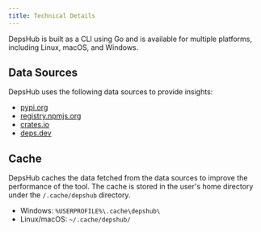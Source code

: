 ```yaml
---
title: Technical Details
---
```


DepsHub is built as a CLI using Go and is available for multiple platforms, including Linux, macOS, and Windows.

## Data Sources

DepsHub uses the following data sources to provide insights:

- [pypi.org](https://pypi.org)
- [registry.npmjs.org](https://registry.npmjs.org)
- [crates.io](https://crates.io)
- [deps.dev](https://deps.dev)

## Cache

DepsHub caches the data fetched from the data sources to improve the performance of the tool.
The cache is stored in the user's home directory under the `/.cache/depshub` directory.

- Windows: `%USERPROFILE%\.cache\depshub\`
- Linux/macOS: `~/.cache/depshub/`
